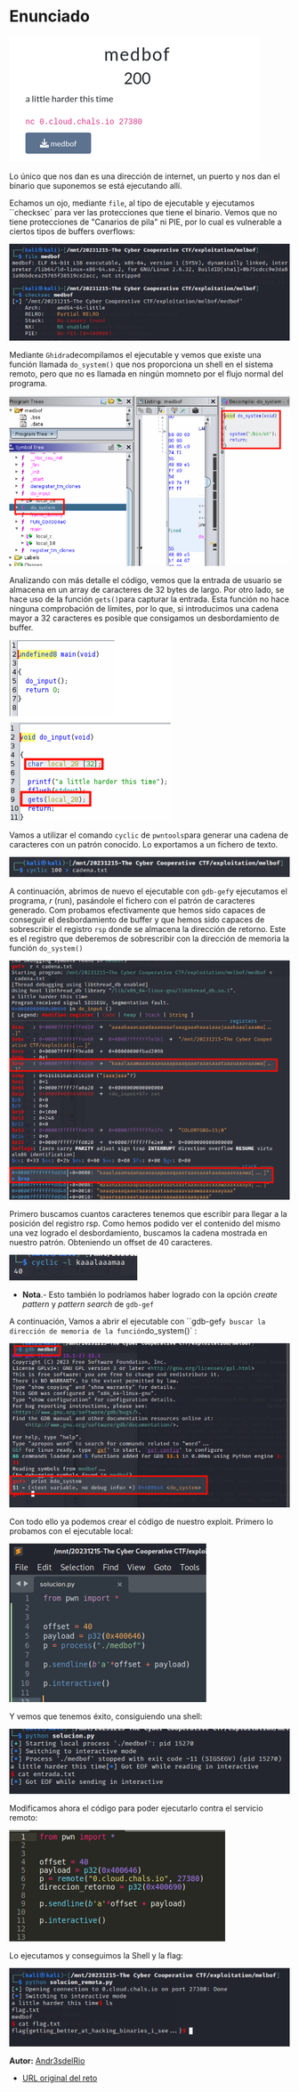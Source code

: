 # Enunciado
![](enunciado.png)

Lo único que nos dan es una dirección de internet, un puerto y nos dan el binario que suponemos se está ejecutando allí.

Echamos un ojo, mediante `file`, al tipo de ejecutable y ejecutamos ``checksec` para ver las protecciones que tiene el binario. Vemos que no tiene protecciones de "Canarios de pila" ni PIE, por lo cual es vulnerable a ciertos tipos de buffers overflows:

![](01.png)

Mediante `Ghidra`decompilamos el ejecutable y vemos que existe una función llamada `do_system()` que nos proporciona un shell en el sistema remoto, pero que no es llamada en ningún momneto por el flujo normal del programa.

![](02.png)

Analizando con más detalle el código, vemos que la entrada de usuario se almacena en un array de caracteres de 32 bytes de largo. Por otro lado, se hace uso de la función `gets()`para capturar la entrada. Esta función no hace ninguna comprobación de límites, por lo que, si introducimos una cadena mayor a 32 caracteres es posible que consigamos un desbordamiento de buffer.

![](04.png)

Vamos a utilizar el comando `cyclic` de `pwntools`para generar una cadena de caracteres con un patrón conocido. Lo exportamos a un fichero de texto.

![](05.png)

A continuación, abrimos de nuevo el ejecutable con `gdb-gef`y ejecutamos el programa, *r* (run), pasándole el fichero con el patrón de caracteres generado. Com probamos efectivamente que hemos sido capaces de conseguir el desbordamiento de buffer y que hemos sido capaces de sobrescribir el registro `rsp` donde se almacena la dirección de retorno. Este es el registro que deberemos de sobrescribir con la dirección de memoria la función `do_system()` 

![](06.png)

Primero buscamos cuantos caracteres tenemos que escribir para llegar a la posición del registro rsp. Como hemos podido ver el contenido del mismo una vez logrado el desbordamiento, buscamos la cadena mostrada en nuestro patrón. Obteniendo un offset de 40 caracteres.

![](07.png)

- **Nota**.- Esto también lo podríamos haber logrado con la opción *create pattern* y *pattern search* de `gdb-gef`

A continuación, Vamos a abrir el ejecutable con ``gdb-gef` y buscar la dirección de memoria de la función `do_system()` :

![](03.png)

Con todo ello ya podemos crear el código de nuestro exploit. Primero lo probamos con el ejecutable local:


![](08.png)

Y vemos que tenemos éxito, consiguiendo una shell:

![](08B.png)

Modificamos ahora el código para poder ejecutarlo contra el servicio remoto:

![](11.png)

Lo ejecutamos y conseguimos la Shell y la flag:

![](12.png)

 
**Autor:** [Andr3sdelRio](https://twitter.com/Andr3sdelRio) 

- [URL original del reto](https://thecybercoopctf.ctfd.io/challenges#medbof-22)
 

